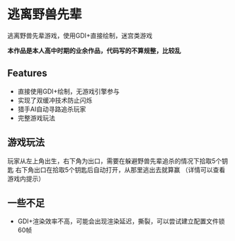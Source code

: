 # 逃离野兽先辈

逃离野兽先辈游戏，使用GDI+直接绘制，迷宫类游戏

**本作品是本人高中时期的业余作品，代码写的不算规整，比较乱**

## Features

- 直接使用GDI+绘制，无游戏引擎参与
- 实现了双缓冲技术防止闪烁
- 猎手AI自动寻路追杀玩家
- 完整游戏玩法

## 游戏玩法

玩家从左上角出生，右下角为出口，需要在躲避野兽先辈追杀的情况下拾取5个钥匙
右下角出口在拾取5个钥匙后自动打开，从那里逃出去就算赢
（详情可以查看游戏内提示）

## 一些不足

- GDI+渲染效率不高，可能会出现渲染延迟，撕裂，可以尝试建立配置文件锁60帧
